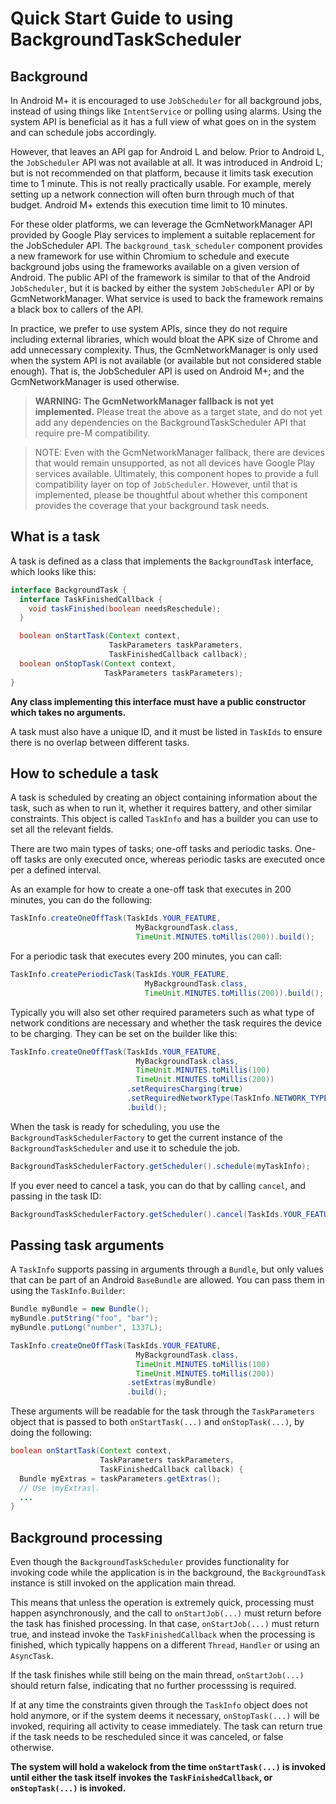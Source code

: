 # Quick Start Guide to using BackgroundTaskScheduler

## Background

In Android M+ it is encouraged to use `JobScheduler` for all background jobs,
instead of using things like `IntentService` or polling using alarms. Using the
system API is beneficial as it has a full view of what goes on in the system and
can schedule jobs accordingly.

However, that leaves an API gap for Android L and below. Prior to Android L, the
`JobScheduler` API was not available at all. It was introduced in Android L; but
is not recommended on that platform, because it limits task execution time to 1
minute. This is not really practically usable. For example, merely setting up a
network connection will often burn through much of that budget. Android M+
extends this execution time limit to 10 minutes.

For these older platforms, we can leverage the GcmNetworkManager API provided by
Google Play services to implement a suitable replacement for the JobScheduler
API. The `background_task_scheduler` component provides a new framework for use
within Chromium to schedule and execute background jobs using the frameworks
available on a given version of Android. The public API of the framework is
similar to that of the Android `JobScheduler`, but it is backed by either the
system `JobScheduler` API or by GcmNetworkManager. What service is used to back
the framework remains a black box to callers of the API.

In practice, we prefer to use system APIs, since they do not require including
external libraries, which would bloat the APK size of Chrome and add unnecessary
complexity. Thus, the GcmNetworkManager is only used when the system API is not
available (or available but not considered stable enough). That is, the
JobScheduler API is used on Android M+; and the GcmNetworkManager is used
otherwise.

> **WARNING: The GcmNetworkManager fallback is not yet implemented.** Please
> treat the above as a target state, and do not yet add any dependencies on the
> BackgroundTaskScheduler API that require pre-M compatibility.

> NOTE: Even with the GcmNetworkManager fallback, there are devices that would
> remain unsupported, as not all devices have Google Play services
> available. Ultimately, this component hopes to provide a full compatibility
> layer on top of `JobScheduler`. However, until that is implemented, please be
> thoughtful about whether this component provides the coverage that your
> background task needs.

## What is a task

A task is defined as a class that implements the `BackgroundTask` interface,
which looks like this:

```java
interface BackgroundTask {
  interface TaskFinishedCallback {
    void taskFinished(boolean needsReschedule);
  }

  boolean onStartTask(Context context,
                      TaskParameters taskParameters,
                      TaskFinishedCallback callback);
  boolean onStopTask(Context context,
                     TaskParameters taskParameters);
}
```

**Any class implementing this interface must have a public constructor which takes
no arguments.**

A task must also have a unique ID, and it must be listed in `TaskIds` to ensure
there is no overlap between different tasks.

## How to schedule a task

A task is scheduled by creating an object containing information about the task,
such as when to run it, whether it requires battery, and other similar
constraints. This object is called `TaskInfo` and has a builder you can use
to set all the relevant fields.

There are two main types of tasks; one-off tasks and periodic tasks. One-off
tasks are only executed once, whereas periodic tasks are executed once per
a defined interval.

As an example for how to create a one-off task that executes in 200 minutes,
you can do the following:

```java
TaskInfo.createOneOffTask(TaskIds.YOUR_FEATURE,
                            MyBackgroundTask.class,
                            TimeUnit.MINUTES.toMillis(200)).build();
```

For a periodic task that executes every 200 minutes, you can call:

```java
TaskInfo.createPeriodicTask(TaskIds.YOUR_FEATURE,
                              MyBackgroundTask.class,
                              TimeUnit.MINUTES.toMillis(200)).build();
```

Typically you will also set other required parameters such as what type of
network conditions are necessary and whether the task requires the device to
be charging. They can be set on the builder like this:

```java
TaskInfo.createOneOffTask(TaskIds.YOUR_FEATURE,
                            MyBackgroundTask.class,
                            TimeUnit.MINUTES.toMillis(100)
                            TimeUnit.MINUTES.toMillis(200))
                          .setRequiresCharging(true)
                          .setRequiredNetworkType(TaskInfo.NETWORK_TYPE_UNMETERED)
                          .build();
```

When the task is ready for scheduling, you use the
`BackgroundTaskSchedulerFactory` to get the current instance of the
`BackgroundTaskScheduler` and use it to schedule the job.

```java
BackgroundTaskSchedulerFactory.getScheduler().schedule(myTaskInfo);
```

If you ever need to cancel a task, you can do that by calling `cancel`, and
passing in the task ID:

```java
BackgroundTaskSchedulerFactory.getScheduler().cancel(TaskIds.YOUR_FEATURE);
```

## Passing task arguments

A `TaskInfo` supports passing in arguments through a `Bundle`, but only values
that can be part of an Android `BaseBundle` are allowed. You can pass them in
using the `TaskInfo.Builder`:

```java
Bundle myBundle = new Bundle();
myBundle.putString("foo", "bar");
myBundle.putLong("number", 1337L);

TaskInfo.createOneOffTask(TaskIds.YOUR_FEATURE,
                            MyBackgroundTask.class,
                            TimeUnit.MINUTES.toMillis(100)
                            TimeUnit.MINUTES.toMillis(200))
                          .setExtras(myBundle)
                          .build();
```

These arguments will be readable for the task through the `TaskParameters`
object that is passed to both `onStartTask(...)` and `onStopTask(...)`, by
doing the following:

```java
boolean onStartTask(Context context,
                    TaskParameters taskParameters,
                    TaskFinishedCallback callback) {
  Bundle myExtras = taskParameters.getExtras();
  // Use |myExtras|.
  ...
}
```

## Background processing

Even though the `BackgroundTaskScheduler` provides functionality for invoking
code while the application is in the background, the `BackgroundTask` instance
is still invoked on the application main thread.

This means that unless the operation is extremely quick, processing must happen
asynchronously, and the call to `onStartJob(...)` must return before the task
has finished processing. In that case, `onStartJob(...)` must return true, and
instead invoke the `TaskFinishedCallback` when the processing is finished, which
typically happens on a different `Thread`, `Handler` or using an `AsyncTask`.

If the task finishes while still being on the main thread, `onStartJob(...)`
should return false, indicating that no further processsing is required.

If at any time the constraints given through the `TaskInfo` object does not
hold anymore, or if the system deems it necessary, `onStopTask(...)` will be
invoked, requiring all activity to cease immediately. The task can return true
if the task needs to be rescheduled since it was canceled, or false otherwise.

**The system will hold a wakelock from the time `onStartTask(...)` is invoked
until either the task itself invokes the `TaskFinishedCallback`, or
`onStopTask(...)` is invoked.**
